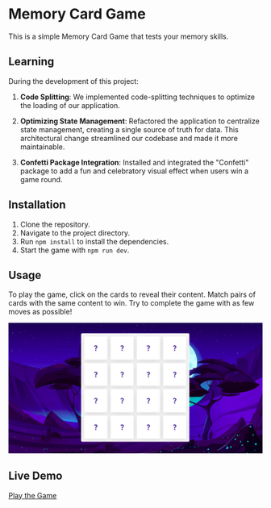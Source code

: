 # Memory Card Game

This is a simple Memory Card Game that tests your memory skills.

## Learning

During the development of this project:

1. **Code Splitting**: We implemented code-splitting techniques to optimize the loading of our application.

2. **Optimizing State Management**: Refactored the application to centralize state management, creating a single source of truth for data. This architectural change streamlined our codebase and made it more maintainable.

3. **Confetti Package Integration**: Installed and integrated the "Confetti" package to add a fun and celebratory visual effect when users win a game round.

## Installation

1. Clone the repository.
2. Navigate to the project directory.
3. Run `npm install` to install the dependencies.
4. Start the game with `npm run dev`.

## Usage

To play the game, click on the cards to reveal their content. Match pairs of cards with the same content to win. Try to complete the game with as few moves as possible!

![Gameplay Screenshot](public/memory_card_game.png)

## Live Demo

[Play the Game](https://memory-card-game-blue.vercel.app/)
